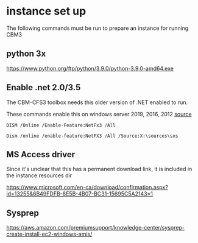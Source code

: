 # instance set up

The following commands must be run to prepare an instance for running CBM3

## python 3x

https://www.python.org/ftp/python/3.9.0/python-3.9.0-amd64.exe



## Enable .net 2.0/3.5

The CBM-CFS3 toolbox needs this older version of .NET enabled to run.

These commands enable this on windows server 2019, 2016, 2012 [source](http://backupchain.com/i/how-to-install-net-framework-2-0-on-windows-server-platforms)

```
DISM /Online /Enable-Feature:NetFx3 /All

Dism /online /enable-feature:NetFX3 /All /Source:X:\sources\sxs
```



## MS Access driver



Since it's unclear that this has a permanent download link, it is included in the instance resources dir



https://www.microsoft.com/en-ca/download/confirmation.aspx?id=13255&6B49FDFB-8E5B-4B07-BC31-15695C5A2143=1



## Sysprep

https://aws.amazon.com/premiumsupport/knowledge-center/sysprep-create-install-ec2-windows-amis/